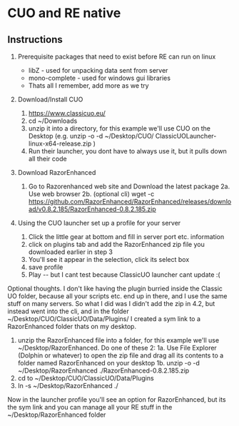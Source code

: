 # CUO and RE native

## Instructions

1. Prerequisite packages that need to exist before RE can run on linux
   * libZ - used for unpacking data sent from server
   * mono-complete - used for windows gui libraries
   * Thats all I remember, add more as we try

2. Download/Install CUO
   1. https://www.classicuo.eu/
   2. cd ~/Downloads
   3. unzip it into a directory, for this example we'll use CUO on the Desktop    (e.g. unzip -o -d ~/Desktop/CUO/  ClassicUOLauncher-linux-x64-release.zip )
   4. Run their launcher, you dont have to always use it, but it pulls down all their code

3. Download RazorEnhanced
   1. Go to Razorenhanced web site and Download the latest package
   2a. Use web browser 
   2b. (optional cli) wget -c https://github.com/RazorEnhanced/RazorEnhanced/releases/download/v0.8.2.185/RazorEnhanced-0.8.2.185.zip 

4. Using the CUO launcher set up a profile for your server
   1. Click the little gear at bottom and fill in server port etc. information
   2. click on plugins tab and add the RazorEnhanced zip file you downloaded earlier in step 3
   3. You'll see it appear in the selection, click its select box
   4. save profile
   5. Play -- but I cant test because ClassicUO launcher cant update :( 


Optional thoughts. 
   I don't like having the plugin burried inside the Classic UO folder, because all your scripts etc. end up in there, and I use the same stuff on many servers. So what I did was I didn't add the zip in 4.2, but instead went into the cli, and in the folder ~/Desktop/CUO/ClassicUO/Data/Plugins/ I created a sym link to a RazorEnhanced folder thats on my desktop. 
   1. unzip the RazorEnhanced file into a folder, for this example we'll use ~/Desktop/RazorEnhanced.  Do one of these 2:
      1a. Use File Explorer (Dolphin or whatever) to open the zip file and drag all its contents to a folder named RazorEnhanced on your desktop
	  1b. unzip -o -d ~/Desktop/RazorEnhanced  ./RazorEnhanced-0.8.2.185.zip
   2. cd to ~/Desktop/CUO/ClassicUO/Data/Plugins
   3. ln -s ~/Desktop/RazorEnhanced ./
   
   Now in the launcher profile you'll see an option for RazorEnhanced, but its the sym link and you can manage all your RE stuff in the ~/Desktop/RazorEnhanced folder
   


